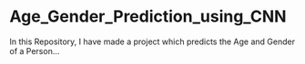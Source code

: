 # Age_Gender_Prediction_using_CNN
In this Repository, I have made a project which predicts the Age and Gender of a Person...
